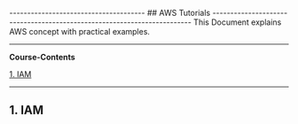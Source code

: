 -------------------------------------- ## AWS Tutorials ------------------------------------------------------------------------
This Document explains AWS concept with practical examples.


----------------------------------------------------------------------------------------------------------------------------------
**Course-Contents**

[1. IAM](#1-iam)

----------------------------------------------------------------------------------------------------------------------------------
## 1. IAM ##
